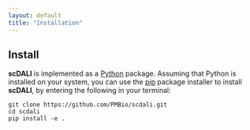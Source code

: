 ```yaml
---
layout: default
title: "Installation"
---
```


## Install

<strong>scDALI</strong> is implemented as a [Python](https://www.python.org/downloads/) package. Assuming that Python is installed on your system, you can use the [pip](https://pip.pypa.io/en/stable/) package installer to install <strong>scDALI</strong>, by entering the following in your terminal:

    git clone https://github.com/PMBio/scdali.git
    cd scdali
    pip install -e .
